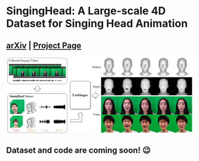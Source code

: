# SingingHead: A Large-scale 4D Dataset for Singing Head Animation
## [arXiv]() | [Project Page](https://wsj-sjtu.github.io/SingingHead/)

<img src="assets/teaser.png" /> 

## Dataset and code are coming soon!  😉
